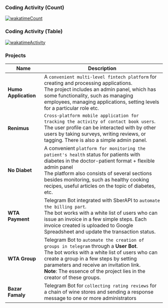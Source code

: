 ### Coding Activity (Count)

[![wakatimeCount](https://wakatime.com/badge/user/ec493241-c2a0-40a9-8ff1-637bdb54b2f1.svg)](https://wakatime.com/@ec493241-c2a0-40a9-8ff1-637bdb54b2f1)

### Coding Activity (Table)

[![wakatimeActivity](https://wakatime.com/share/@waffle_frame/c214eb7e-24e8-4503-9b32-be1e34ca645d.svg)](https://wakatime.com/@ec493241-c2a0-40a9-8ff1-637bdb54b2f1)

### Projects

| Name         | Description                                                                                                                                                                                                                                                                                              |
| ------------ | -------------------------------------------------------------------------------------------------------------------------------------------------------------------------------------------------------------------------------------------------------------------------------------------------------- |
| **Humo Application**     | A `convenient multi-level fintech platform` for creating and processing applications. </br> The project includes an admin panel, which has some functionality, such as managing employees, managing applications, setting levels for a particular role etc.                                                                                                                                                                                                                                  |
| **Renimus**      | `Сross-platform mobile application for tracking the activity of contact book users`.</br>The user profile can be interacted with by other users by taking surveys, writing reviews, or tagging. There is also a simple admin panel.                                                                                                                                                                                   |
| **No Diabet**    | A convenient `platform for monitoring the patient's health` status for patients with diabetes in the doctor-patient format + flexible admin panel </br> The platform also consists of several sections besides monitoring, such as healthy cooking recipes, useful articles on the topic of diabetes, etc. |
| **WTA Payment**  | Telegram Bot integrated with SberAPI to `automate the billing part`.</br>The bot works with a white list of users who can issue an invoice in a few simple steps. Each invoice created is uploaded to Google Spreadsheet and update the transaction status.                                                                                                                                                                                                   |
| **WTA Group**    | Telegram Bot to `automate the creation of groups in telegram` through a **User Bot**.</br>The bot works with a white list of users who can create a group in a few steps by setting parameters and receive an invitation link.</br>**Note**: The essence of the project lies in the creator of these groups.                                                                                                                                                                                              |
| **Bazar Famaly** | Telegram Bot for `collecting rating reviews` for a chain of wine stores and sending a response message to one or more administrators                                                                                                                                                                        |
